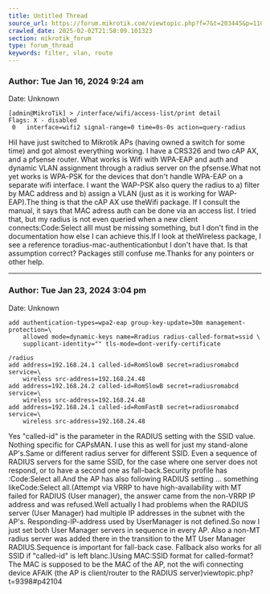 ```yaml
---
title: Untitled Thread
source_url: https://forum.mikrotik.com/viewtopic.php?f=7&t=203445&p=1103105#p1103105
crawled_date: 2025-02-02T21:58:09.101323
section: mikrotik_forum
type: forum_thread
keywords: filter, vlan, route
---
```


### Author: Tue Jan 16, 2024 9:24 am
Date: Unknown

```
[admin@MikroTik] > /interface/wifi/access-list/print detail
Flags: X - disabled 
 0   interface=wifi2 signal-range=0 time=0s-0s action=query-radius
```

HiI have just switched to Mikrotik APs (having owned a switch for some time) and got almost everything working. I have a CRS326 and two cAP AX, and a pfsense router. What works is Wifi with WPA-EAP and auth and dynamic VLAN assignment through a radius server on the pfsense.What not yet works is WPA-PSK for the devices that don't handle WPA-EAP on a separate wifi interface. I want the WAP-PSK also query the radius to a) filter by MAC address and b) assign a VLAN (just as it is working for WAP-EAP).The thing is that the cAP AX use theWifi package.  If I consult the manual, it says that MAC adress auth can be done via an access list. I tried that, but my radius is not even queried when a new client connects:Code:Select allI must be missing something, but I don't find in the documentation how else I can achieve this.If I look at theWireless package, I see a reference toradius-mac-authenticationbut I don't have that. Is that assumption correct? Packages still confuse me.Thanks for any pointers or other help.


---
### Author: Tue Jan 23, 2024 3:04 pm
Date: Unknown

```
add authentication-types=wpa2-eap group-key-update=30m management-protection=\
    allowed mode=dynamic-keys name=Rradius radius-called-format=ssid \
    supplicant-identity="" tls-mode=dont-verify-certificate
```

```
/radius
add address=192.168.24.1 called-id=RomSlowB secret=radiusromabcd service=\
    wireless src-address=192.168.24.48
add address=192.168.24.2 called-id=RomSlowB secret=radiusromabcd service=\
    wireless src-address=192.168.24.48
add address=192.168.24.1 called-id=RomFastB secret=radiusromabcd service=\
    wireless src-address=192.168.24.48
```

Yes "called-id" is the parameter in the RADIUS setting with the SSID value. Nothing specific for CAPsMAN. I use this as well for just my stand-alone AP's.Same or different radius server for different SSID. Even a sequence of RADIUS servers for the same SSID, for the case where one server does not respond, or to have a second one as fall-back.Security profile has :Code:Select all.And the AP has also following RADIUS setting ... something likeCode:Select all.(Attempt via VRRP to have high-availability with MT failed for RADIUS (User manager), the answer came from the non-VRRP IP address and was refused.Well actually I had problems when the RADIUS server (User Manager) had multiple IP addresses in the subnet with the AP's. Responding-IP-address used by UserManager is not defined.So now I just set both User Manager servers in sequence in every AP. Also a non-MT radius server was added there in the transition to the MT User Manager RADIUS.Sequence is important for fall-back case. Fallback also works for all SSID if "called-id" is left blanc.)Using MAC:SSID format for called-format? The MAC is supposed to be the MAC of the AP, not the wifi connecting device AFAIK (the AP is client/router to the RADIUS server)viewtopic.php?t=9398#p42104

